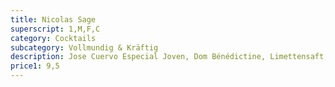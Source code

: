 ```yaml
---
title: Nicolas Sage
superscript: 1,M,F,C
category: Cocktails
subcategory: Vollmundig & Kräftig
description: Jose Cuervo Especial Joven, Dom Bénédictine, Limettensaft, Salbeisirup
price1: 9,5
---
```

